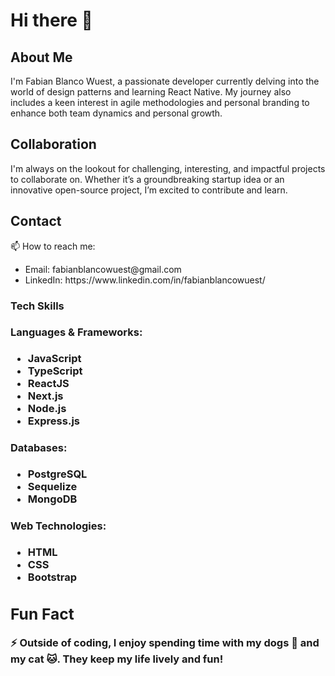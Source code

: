 <h1>Hi there 👋</h1>
<h2>About Me</h2>

<p>
  I'm Fabian Blanco Wuest, a passionate developer currently delving into the world of design patterns and learning React Native. My journey also includes a keen interest in agile methodologies and personal branding to enhance both team dynamics and personal growth.
</p>

<h2>Collaboration</h2>

<p>I'm always on the lookout for challenging, interesting, and impactful projects to collaborate on. Whether it’s a groundbreaking startup idea or an innovative open-source project, I’m excited to contribute and learn.</p>

<h2>Contact</h2>
<p>📫 How to reach me:</p>
<ul>
  <li>Email: fabianblancowuest@gmail.com</li>
  <li>LinkedIn: https://www.linkedin.com/in/fabianblancowuest/</li>
</ul>
<h3>Tech Skills<h/3>
<h4>Languages & Frameworks:</h4>
<ul>
  <li>JavaScript</li>
  <li>TypeScript</li>
  <li>ReactJS</li>
  <li>Next.js</li>
  <li>Node.js</li>
  <li>Express.js</li>
</ul>
<h4>Databases:</h4>
<ul>
  <li>PostgreSQL</li>
  <li>Sequelize</li>
  <li>MongoDB</li> 
</ul>
<h4>Web Technologies:</h4>
<ul>
  <li>HTML</li>
  <li>CSS</li>
  <li>Bootstrap</li>
</ul>
  
<h2>Fun Fact</h2>
<p>⚡ Outside of coding, I enjoy spending time with my dogs 🐶 and my cat 🐱. They keep my life lively and fun!</p>
